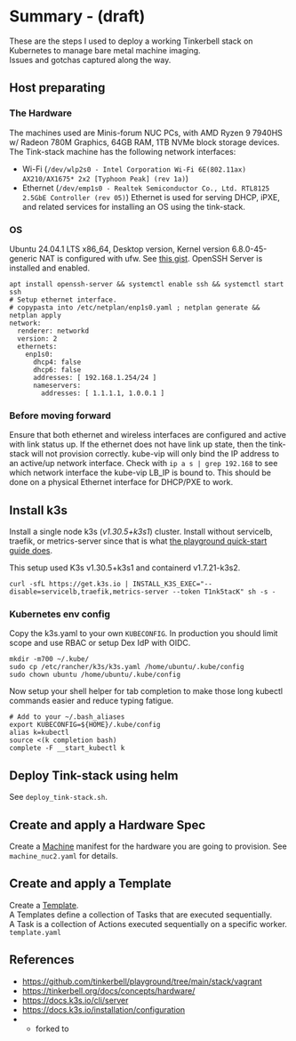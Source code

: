 # Summary - (draft)
These are the steps I used to deploy a working Tinkerbell stack on Kubernetes to manage bare metal machine imaging.  
Issues and gotchas captured along the way.  

## Host preparating
### The Hardware
The machines used are Minis-forum NUC PCs, with AMD Ryzen 9 7940HS w/ Radeon 780M Graphics, 64GB RAM, 1TB NVMe block storage devices.
The Tink-stack machine has the following network interfaces:
 - Wi-Fi (`/dev/wlp2s0 - Intel Corporation Wi-Fi 6E(802.11ax) AX210/AX1675* 2x2 [Typhoon Peak] (rev 1a)`)
 - Ethernet (`/dev/emp1s0 - Realtek Semiconductor Co., Ltd. RTL8125 2.5GbE Controller (rev 05)`)
Ethernet is used for serving DHCP, iPXE, and related services for installing an OS using the tink-stack.

### OS
Ubuntu 24.04.1 LTS x86_64, Desktop version, Kernel version 6.8.0-45-generic
NAT is configured with ufw. See [this gist](https://gist.github.com/mattsn0w/3421d2942b96e1e6f3113b3d174b7cb0).
OpenSSH Server is installed and enabled.

```
apt install openssh-server && systemctl enable ssh && systemctl start ssh
# Setup ethernet interface.
# copypasta into /etc/netplan/enp1s0.yaml ; netplan generate && netplan apply
network:
  renderer: networkd
  version: 2
  ethernets:
    enp1s0:
      dhcp4: false
      dhcp6: false
      addresses: [ 192.168.1.254/24 ]
      nameservers:
        addresses: [ 1.1.1.1, 1.0.0.1 ]

```

### Before moving forward
Ensure that both ethernet and wireless interfaces are configured and active with link status up. If the ethernet does not have link up state, then the tink-stack will not provision correctly. kube-vip will only bind the IP address to an active/up network interface. Check with `ip a s | grep 192.168` to see which network interface the kube-vip LB_IP is bound to. This should be done on a physical Ethernet interface for DHCP/PXE to work.

## Install k3s
Install a single node k3s (_v1.30.5+k3s1_) cluster. Install without servicelb, traefik, or metrics-server since that is what [the playground quick-start guide does](https://github.com/tinkerbell/playground/blob/main/stack/vagrant/setup.sh#L51).  

This setup used K3s v1.30.5+k3s1 and containerd v1.7.21-k3s2.  

```
curl -sfL https://get.k3s.io | INSTALL_K3S_EXEC="--disable=servicelb,traefik,metrics-server --token T1nk5tacK" sh -s - 
```

### Kubernetes env config
Copy the k3s.yaml to your own `KUBECONFIG`. In production you should limit scope and use RBAC or setup Dex IdP with OIDC. 
```
mkdir -m700 ~/.kube/
sudo cp /etc/rancher/k3s/k3s.yaml /home/ubuntu/.kube/config
sudo chown ubuntu /home/ubuntu/.kube/config
```
Now setup your shell helper for tab completion to make those long kubectl commands easier and reduce typing fatigue. 
```
# Add to your ~/.bash_aliases
export KUBECONFIG=${HOME}/.kube/config
alias k=kubectl
source <(k completion bash)
complete -F __start_kubectl k
```

## Deploy Tink-stack using helm
See `deploy_tink-stack.sh`.

## Create and apply a Hardware Spec
Create a [Machine](https://tinkerbell.org/docs/concepts/hardware/) manifest for the hardware you are going to provision.  See `machine_nuc2.yaml` for details.

## Create and apply a Template
Create a [Template](https://tinkerbell.org/docs/concepts/templates/).  
A Templates define a collection of Tasks that are executed sequentially.  
A Task is a collection of Actions executed sequentially on a specific worker.  
`template.yaml`



## References
* https://github.com/tinkerbell/playground/tree/main/stack/vagrant
* https://tinkerbell.org/docs/concepts/hardware/
* https://docs.k3s.io/cli/server
* https://docs.k3s.io/installation/configuration
*  - forked to 

